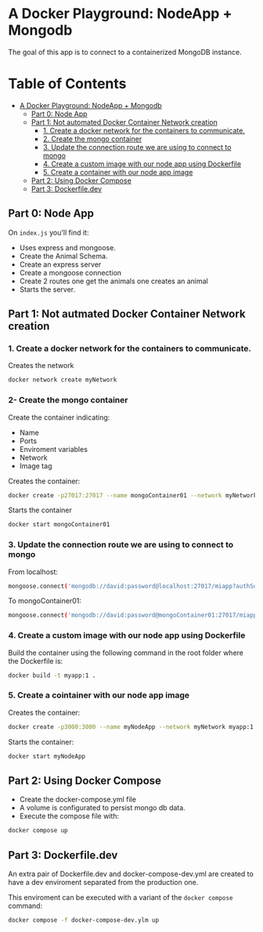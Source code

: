 # A Docker Playground: NodeApp + Mongodb

The goal of this app is to connect to a containerized MongoDB instance.

# Table of Contents

- [A Docker Playground: NodeApp + Mongodb](https://github.com/davideperez/a-docker-playground?tab=readme-ov-file#a-docker-playground-nodeapp--mongodb)
  - [Part 0: Node App](https://github.com/davideperez/a-docker-playground?tab=readme-ov-file#part-0-node-app)  
  - [Part 1: Not automated Docker Container Network creation](https://github.com/davideperez/a-docker-playground?tab=readme-ov-file#----part-1-not-autmated-docker-container-network-creation)
    - [1. Create a docker network for the containers to communicate.](https://github.com/davideperez/a-docker-playground?tab=readme-ov-file#1-create-a-docker-network-for-the-containers-to-communicate)
    - [2. Create the mongo container](https://github.com/davideperez/a-docker-playground?tab=readme-ov-file#2--create-the-mongo-container)
    - [3. Update the connection route we are using to connect to mongo](https://github.com/davideperez/a-docker-playground?tab=readme-ov-file#3-update-the-connection-route-we-are-using-to-connect-to-mongo)
    - [4. Create a custom image with our node app using Dockerfile](https://github.com/davideperez/a-docker-playground?tab=readme-ov-file#4-create-a-custom-image-with-our-node-app-using-dockerfile)
    - [5. Create a container with our node app image](https://github.com/davideperez/a-docker-playground?tab=readme-ov-file#5-create-a-container-with-our-node-app-image)
  - [Part 2: Using Docker Compose](https://github.com/davideperez/a-docker-playground?tab=readme-ov-file#part-2-using-docker-compose)
  - [Part 3: Dockerfile.dev](https://github.com/davideperez/a-docker-playground?tab=readme-ov-file#part-3-dockerfiledev)

## Part 0: Node App

On `index.js` you'll find it:
- Uses express and mongoose. 
- Create the Animal Schema. 
- Create an express server
- Create a mongoose connection
- Create 2 routes one get the animals one creates an animal
- Starts the server.

## Part 1: Not autmated Docker Container Network creation

### 1. Create a docker network for the containers to communicate.
Creates the network
```bash
docker network create myNetwork
```

### 2- Create the mongo container
Create the container indicating:
- Name
- Ports
- Enviroment variables
- Network
- Image tag

Creates the container: 
```bash
docker create -p27017:27017 --name mongoContainer01 --network myNetwork -e MONGO_INITDB_ROOT_USERNAME=david -e MONGO_INITDB_ROOT_PASSWORD=password mongo
```
Starts the container
```bash
docker start mongoContainer01
```

### 3. Update the connection route we are using to connect to mongo


From localhost:
```bash
mongoose.connect('mongodb://david:password@localhost:27017/miapp?authSource=admin')
```


To mongoContainer01:
```bash
mongoose.connect('mongodb://david:password@mongoContainer01:27017/miapp?authSource=admin')
```

### 4. Create a custom image with our node app using Dockerfile
Build the container using the following command in the root folder where the Dockerfile is:
```bash
docker build -t myapp:1 .
```
### 5. Create a cointainer with our node app image
Creates the container:
```bash
docker create -p3000:3000 --name myNodeApp --network myNetwork myapp:1
```
Starts the container:
```bash
docker start myNodeApp
```

## Part 2: Using Docker Compose

- Create the docker-compose.yml file
- A volume is configurated to persist mongo db data.
- Execute the compose file with:
```bash
docker compose up
```

## Part 3: Dockerfile.dev
An extra pair of Dockerfile.dev and docker-compose-dev.yml are created to have a dev enviroment separated from the production one. 

This enviroment can be executed with a variant of the `docker compose` command:
```bash
docker compose -f docker-compose-dev.ylm up
```


